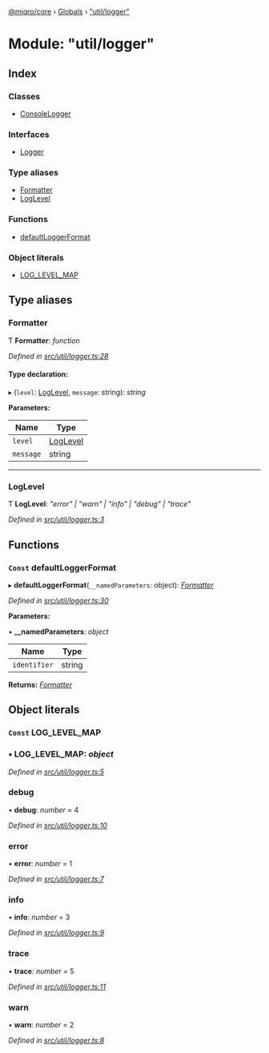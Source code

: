 [@miqro/core](../README.md) › [Globals](../globals.md) › ["util/logger"](_util_logger_.md)

# Module: "util/logger"

## Index

### Classes

* [ConsoleLogger](../classes/_util_logger_.consolelogger.md)

### Interfaces

* [Logger](../interfaces/_util_logger_.logger.md)

### Type aliases

* [Formatter](_util_logger_.md#formatter)
* [LogLevel](_util_logger_.md#loglevel)

### Functions

* [defaultLoggerFormat](_util_logger_.md#const-defaultloggerformat)

### Object literals

* [LOG_LEVEL_MAP](_util_logger_.md#const-log_level_map)

## Type aliases

###  Formatter

Ƭ **Formatter**: *function*

*Defined in [src/util/logger.ts:28](https://github.com/claukers/miqro-core/blob/65c3631/src/util/logger.ts#L28)*

#### Type declaration:

▸ (`level`: [LogLevel](_util_logger_.md#loglevel), `message`: string): *string*

**Parameters:**

Name | Type |
------ | ------ |
`level` | [LogLevel](_util_logger_.md#loglevel) |
`message` | string |

___

###  LogLevel

Ƭ **LogLevel**: *"error" | "warn" | "info" | "debug" | "trace"*

*Defined in [src/util/logger.ts:3](https://github.com/claukers/miqro-core/blob/65c3631/src/util/logger.ts#L3)*

## Functions

### `Const` defaultLoggerFormat

▸ **defaultLoggerFormat**(`__namedParameters`: object): *[Formatter](_util_logger_.md#formatter)*

*Defined in [src/util/logger.ts:30](https://github.com/claukers/miqro-core/blob/65c3631/src/util/logger.ts#L30)*

**Parameters:**

▪ **__namedParameters**: *object*

Name | Type |
------ | ------ |
`identifier` | string |

**Returns:** *[Formatter](_util_logger_.md#formatter)*

## Object literals

### `Const` LOG_LEVEL_MAP

### ▪ **LOG_LEVEL_MAP**: *object*

*Defined in [src/util/logger.ts:5](https://github.com/claukers/miqro-core/blob/65c3631/src/util/logger.ts#L5)*

###  debug

• **debug**: *number* = 4

*Defined in [src/util/logger.ts:10](https://github.com/claukers/miqro-core/blob/65c3631/src/util/logger.ts#L10)*

###  error

• **error**: *number* = 1

*Defined in [src/util/logger.ts:7](https://github.com/claukers/miqro-core/blob/65c3631/src/util/logger.ts#L7)*

###  info

• **info**: *number* = 3

*Defined in [src/util/logger.ts:9](https://github.com/claukers/miqro-core/blob/65c3631/src/util/logger.ts#L9)*

###  trace

• **trace**: *number* = 5

*Defined in [src/util/logger.ts:11](https://github.com/claukers/miqro-core/blob/65c3631/src/util/logger.ts#L11)*

###  warn

• **warn**: *number* = 2

*Defined in [src/util/logger.ts:8](https://github.com/claukers/miqro-core/blob/65c3631/src/util/logger.ts#L8)*

